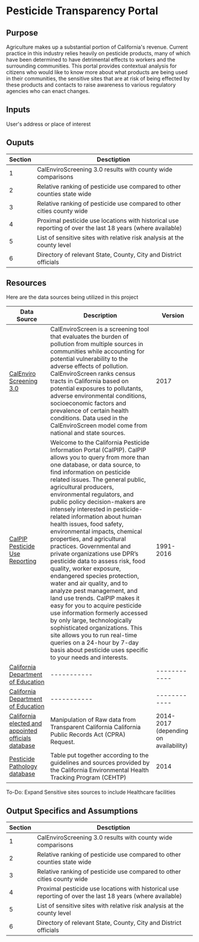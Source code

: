 # Pesticide Transparency Portal


## Purpose

Agriculture makes up a substantial portion of California's revenue. Current practice in this industry relies heavily on pesticide products, many of which have been determined to have detrimental effects to workers and the surrounding communities. This portal provides contextual analysis for citizens who would like to know more about what products are being used in their communities, the sensitive sites that are at risk of being effected by these products and contacts to raise awareness to various regulatory agencies who can enact changes.

## Inputs

User's address or place of interest

## Ouputs
|Section|Desctiption|
|---|----------------------------------------------------------|
|1| CalEnviroScreening 3.0 results with county wide comparisons                                                |
|2| Relative ranking of pesticide use compared to other counties state wide                                    |
|3| Relative ranking of pesticide use compared to other cities county wide                                     |
|4| Proximal pesticide use locations with historical use reporting of over the last 18 years (where available) |
|5| List of sensitive sites with relative risk analysis at the county level                                    |
|6| Directory of relevant State, County, City and District officials                                           |

## Resources

Here are the data sources being utilized in this project

| Data Source                                                                                                        | Description                                                                                                                                                                                                                                                                                                                                                                                                                                                                                                                                                                                                                                                                                                                                                                                                                                                                                                                                                                                | Version      |
| -------------                                                                                                      | -----------                                                                                                                                                                                                                                                                                                                                                                                                                                                                                                                                                                                                                                                                                                                                                                                                                                                                                                                                                                                | ------------ |
| [CalEnviro Screening 3.0](https://oehha.ca.gov/calenviroscreen/report/calenviroscreen-30)                          | CalEnviroScreen is a screening tool that evaluates the burden of pollution from multiple sources in communities while accounting for potential vulnerability to the adverse effects of pollution. CalEnviroScreen ranks census tracts in California based on potential exposures to pollutants, adverse environmental conditions, socioeconomic factors and prevalence of certain health conditions. Data used in the CalEnviroScreen model come from national and state sources.                                                                                                                                                                                                                                                                                                                                                                                                                                                                                                          | 2017         |
| [CalPIP Pesticide Use Reporting](http://calpip.cdpr.ca.gov/main.cfm)                                               | Welcome to the California Pesticide Information Portal (CalPIP). CalPIP allows you to query from more than one database, or data source, to find information on pesticide related issues. The general public, agricultural producers, environmental regulators, and public policy decision-makers are intensely interested in pesticide-related information about human health issues, food safety, environmental impacts, chemical properties, and agricultural practices. Governmental and private organizations use DPR’s pesticide data to assess risk, food quality, worker exposure, endangered species protection, water and air quality, and to analyze pest management, and land use trends. CalPIP makes it easy for you to acquire pesticide use information formerly accessed by only large, technologically sophisticated organizations. This site allows you to run real-time queries on a 24-hour by 7-day basis about pesticide uses specific to your needs and interests. | 1991-2016    |
| [California Department of Education](https://www.cde.ca.gov/ds/si/ps/index.asp)                                    | -----------                                                                                                                                                                                                                                                                                                                                                                                                                                                                                                                                                                                                                                                                                                                                                                                                                                                                                                                                                                                | ------------ |
| [California Department of Education](https://www.cde.ca.gov/ds/si/ds/pubschls.asp)                                 | -----------                                                                                                                                                                                                                                                                                                                                                                                                                                                                                                                                                                                                                                                                                                                                                                                                                                                                                                                                                                                | ------------ |
| [California elected and appointed officials database](https://transparentcalifornia.com/agencies/salaries/#cities) | Manipulation of Raw data from Transparent California California Public Records Act (CPRA) Request.                                                                                                                                                                                                                                                                                                                                                                                                                                                                                                                                                                                                                                                                                                                                                                                                                                                                                                                         |     2014-2017 (depending on availability)         |
| [Pesticide Pathology database]("http://www.cehtp.org/page/pesticides/about_the_data")                              | Table put together according to the guidelines and sources provided by the California Environmental Health Tracking Program (CEHTP)                                                                                                                                                                                                                                                                                                                                                                                                                                                                                                                                                                                                                                                                                                                                                                                                                                                                 | 2014 |

To-Do: Expand Sensitive sites sources to include Healthcare facilities

## Output Specifics and Assumptions


|Section|Desctiption|
|---|----------------------------------------------------------|
|1| CalEnviroScreening 3.0 results with county wide comparisons                                                |
|2| Relative ranking of pesticide use compared to other counties state wide                                    |
|3| Relative ranking of pesticide use compared to other cities county wide                                     |
|4| Proximal pesticide use locations with historical use reporting of over the last 18 years (where available) |
|5| List of sensitive sites with relative risk analysis at the county level                                    |
|6| Directory of relevant State, County, City and District officials                                           |

